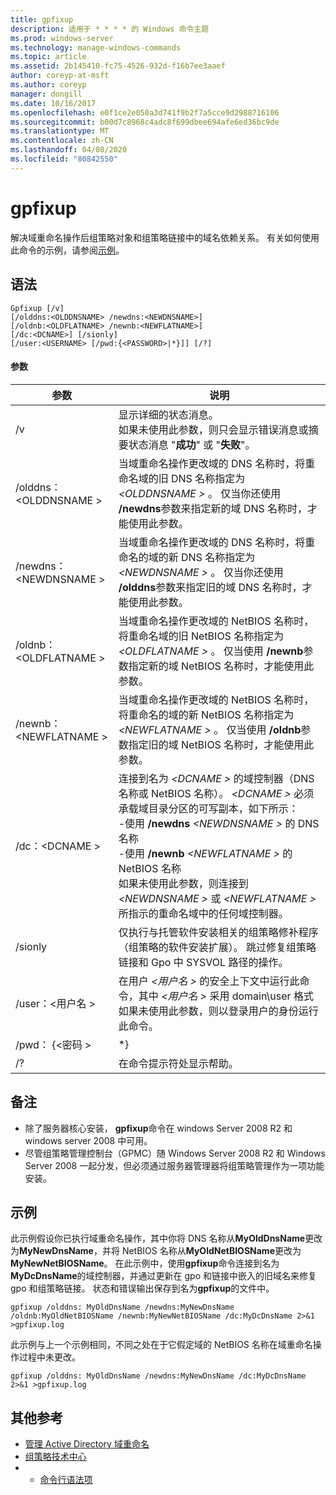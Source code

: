 ```yaml
---
title: gpfixup
description: 适用于 * * * * 的 Windows 命令主题
ms.prod: windows-server
ms.technology: manage-windows-commands
ms.topic: article
ms.assetid: 2b145410-fc75-4526-932d-f16b7ee3aaef
author: coreyp-at-msft
ms.author: coreyp
manager: dongill
ms.date: 10/16/2017
ms.openlocfilehash: e0f1ce2e050a3d741f9b2f7a5cce9d2988716106
ms.sourcegitcommit: b00d7c8968c4adc8f699dbee694afe6ed36bc9de
ms.translationtype: MT
ms.contentlocale: zh-CN
ms.lasthandoff: 04/08/2020
ms.locfileid: "80842550"
---
```

# <a name="gpfixup"></a>gpfixup



解决域重命名操作后组策略对象和组策略链接中的域名依赖关系。 有关如何使用此命令的示例，请参阅[示例](#BKMK_Examples)。

## <a name="syntax"></a>语法

```
Gpfixup [/v] 
[/olddns:<OLDDNSNAME> /newdns:<NEWDNSNAME>] 
[/oldnb:<OLDFLATNAME> /newnb:<NEWFLATNAME>] 
[/dc:<DCNAME>] [/sionly] 
[/user:<USERNAME> [/pwd:{<PASSWORD>|*}]] [/?]
```

#### <a name="parameters"></a>参数

|       参数       |                                                                                                                                                                                                                               说明                                                                                                                                                                                                                               |
|-----------------------|-------------------------------------------------------------------------------------------------------------------------------------------------------------------------------------------------------------------------------------------------------------------------------------------------------------------------------------------------------------------------------------------------------------------------------------------------------------------------|
|          /v           |                                                                                                                                                      显示详细的状态消息。</br>如果未使用此参数，则只会显示错误消息或摘要状态消息 "**成功**" 或 "**失败**"。                                                                                                                                                       |
| /olddns：\<OLDDNSNAME > |                                                                                                           当域重命名操作更改域的 DNS 名称时，将重命名域的旧 DNS 名称指定为 *\<OLDDNSNAME >* 。 仅当你还使用 **/newdns**参数来指定新的域 DNS 名称时，才能使用此参数。                                                                                                            |
| /newdns：\<NEWDNSNAME > |                                                                                                          当域重命名操作更改域的 DNS 名称时，将重命名的域的新 DNS 名称指定为 *\<NEWDNSNAME >* 。 仅当你还使用 **/olddns**参数来指定旧的域 DNS 名称时，才能使用此参数。                                                                                                           |
| /oldnb：\<OLDFLATNAME > |                                                                                                        当域重命名操作更改域的 NetBIOS 名称时，将重命名域的旧 NetBIOS 名称指定为 *\<OLDFLATNAME >* 。 仅当使用 **/newnb**参数指定新的域 NetBIOS 名称时，才能使用此参数。                                                                                                        |
| /newnb：\<NEWFLATNAME > |                                                                                                       当域重命名操作更改域的 NetBIOS 名称时，将重命名的域的新 NetBIOS 名称指定为 *\<NEWFLATNAME >* 。 仅当使用 **/oldnb**参数指定旧的域 NetBIOS 名称时，才能使用此参数。                                                                                                       |
|     /dc：\<DCNAME >     | 连接到名为 *\<DCNAME >* 的域控制器（DNS 名称或 NetBIOS 名称）。 *\<DCNAME >* 必须承载域目录分区的可写副本，如下所示：</br>-使用 **/newdns** *\<NEWDNSNAME >* 的 DNS 名称</br>-使用 **/newnb** *\<NEWFLATNAME >* 的 NetBIOS 名称</br>如果未使用此参数，则连接到 *\<NEWDNSNAME >* 或 *\<NEWFLATNAME >* 所指示的重命名域中的任何域控制器。 |
|        /sionly        |                                                                                                                           仅执行与托管软件安装相关的组策略修补程序（组策略的软件安装扩展）。 跳过修复组策略链接和 Gpo 中 SYSVOL 路径的操作。                                                                                                                           |
|   /user：\<用户名 >   |                                                                                                                                   在用户 *\<用户名 >* 的安全上下文中运行此命令，其中 *\<用户名 >* 采用 domain\user 格式</br>如果未使用此参数，则以登录用户的身份运行此命令。                                                                                                                                    |
|   /pwd： {\<密码 >   |                                                                                                                                                                                                                                   \*}                                                                                                                                                                                                                                   |
|          /?           |                                                                                                                                                                                                                  在命令提示符处显示帮助。                                                                                                                                                                                                                   |

## <a name="remarks"></a>备注

-   除了服务器核心安装， **gpfixup**命令在 windows Server 2008 R2 和 windows server 2008 中可用。
-   尽管组策略管理控制台（GPMC）随 Windows Server 2008 R2 和 Windows Server 2008 一起分发，但必须通过服务器管理器将组策略管理作为一项功能安装。

## <a name="examples"></a><a name=BKMK_Examples></a>示例

此示例假设你已执行域重命名操作，其中你将 DNS 名称从**MyOldDnsName**更改为**MyNewDnsName**，并将 NetBIOS 名称从**MyOldNetBIOSName**更改为**MyNewNetBIOSName**。 在此示例中，使用**gpfixup**命令连接到名为**MyDcDnsName**的域控制器，并通过更新在 gpo 和链接中嵌入的旧域名来修复 gpo 和组策略链接。 状态和错误输出保存到名为**gpfixup**的文件中。
```
gpfixup /olddns: MyOldDnsName /newdns:MyNewDnsName /oldnb:MyOldNetBIOSName /newnb:MyNewNetBIOSName /dc:MyDcDnsName 2>&1 >gpfixup.log
```
此示例与上一个示例相同，不同之处在于它假定域的 NetBIOS 名称在域重命名操作过程中未更改。
```
gpfixup /olddns: MyOldDnsName /newdns:MyNewDnsName /dc:MyDcDnsName 2>&1 >gpfixup.log
```

## <a name="additional-references"></a>其他参考

-   [管理 Active Directory 域重命名](https://go.microsoft.com/fwlink/?LinkId=198385)
-   [组策略技术中心](https://go.microsoft.com/fwlink/?LinkID=145531)
-   - [命令行语法项](command-line-syntax-key.md)